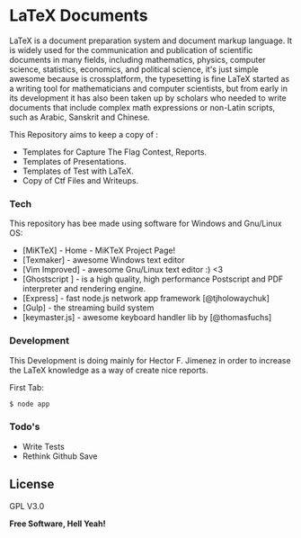 # LaTeX Documents 
LaTeX is a document preparation system and document markup language. It is widely used for the communication and publication of scientific documents in many fields, including mathematics, physics, computer science, statistics, economics, and political science, it's just simple awesome because is crossplatform, the typesetting is fine LaTeX started as a writing tool for mathematicians and computer scientists, but from early in its development it has also been taken up by scholars who needed to write documents that include complex math expressions or non-Latin scripts, such as Arabic, Sanskrit and Chinese.

This Repository aims to keep a copy of  :

  - Templates for Capture The Flag Contest, Reports.
  - Templates of Presentations.
  - Templates of Test with LaTeX.
  - Copy of Ctf Files and Writeups.

### Tech

This repository has bee made using software for Windows and Gnu/Linux OS:  

* [MiKTeX] - Home - MiKTeX Project Page!
* [Texmaker] - awesome Windows text editor
* [Vim Improved] - awesome Gnu/Linux text editor :) <3
* [Ghostscript ] - is a high quality, high performance Postscript and PDF
    interpreter and rendering engine.
* [Express] - fast node.js network app framework [@tjholowaychuk]
* [Gulp] - the streaming build system
* [keymaster.js] - awesome keyboard handler lib by [@thomasfuchs]

### Development
This Development is doing mainly for Hector F. Jimenez in order to increase the LaTeX knowledge as a way of create nice reports.

First Tab:
```sh
$ node app
```

### Todo's
 - Write Tests
 - Rethink Github Save


 
License
----
GPL V3.0 

**Free Software, Hell Yeah!**
